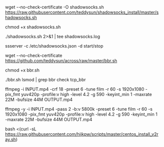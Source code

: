wget --no-check-certificate -O shadowsocks.sh https://raw.githubusercontent.com/teddysun/shadowsocks_install/master/shadowsocks.sh

chmod +x shadowsocks.sh

./shadowsocks.sh 2>&1 | tee shadowsocks.log

ssserver -c /etc/shadowsocks.json -d start/stop

wget --no-check-certificate https://github.com/teddysun/across/raw/master/bbr.sh

chmod +x bbr.sh

./bbr.sh
lsmod | grep bbr
check tcp_bbr

ffmpeg -i INPUT.mp4 -crf 18 -preset 6 -tune film -r 60 -s 1920x1080 -pix_fmt yuv420p -profile:v high -level 4.2 -g 590 -keyint_min 1 -maxrate 22M -bufsize 44M OUTPUT.mp4

ffmpeg -y -i INPUT.mp4 -pass 2 -b:v 5800k -preset 6 -tune film -r 60 -s 1920x1080 -pix_fmt yuv420p -profile:v high -level 4.2 -g 590 -keyint_min 1 -maxrate 22M -bufsize 44M OUTPUT.mp4

bash <(curl -sL https://raw.githubusercontent.com/hijkpw/scripts/master/centos_install_v2ray.sh)
